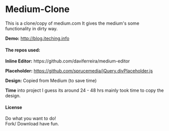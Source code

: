 <h1>Medium-Clone</h1>

This is a clone/copy of medium.com
It gives the medium's some functionality in dirty way.


<b>Demo:</b> http://blog.iteching.info


<h4>The repos used:</h4>
<b>Inline Editor:</b> https://github.com/daviferreira/medium-editor

<b>Placeholder:</b> https://github.com/sprucemedia/jQuery.divPlaceholder.js

<b>Design:</b> Copied from Medium (to save time)


<b>Time</b> into project I guess its around 24 - 48 hrs mainly took time to copy the design.


<h4>License</h4>

Do what you want to do!<br>
Fork/ Download have fun.<br>
